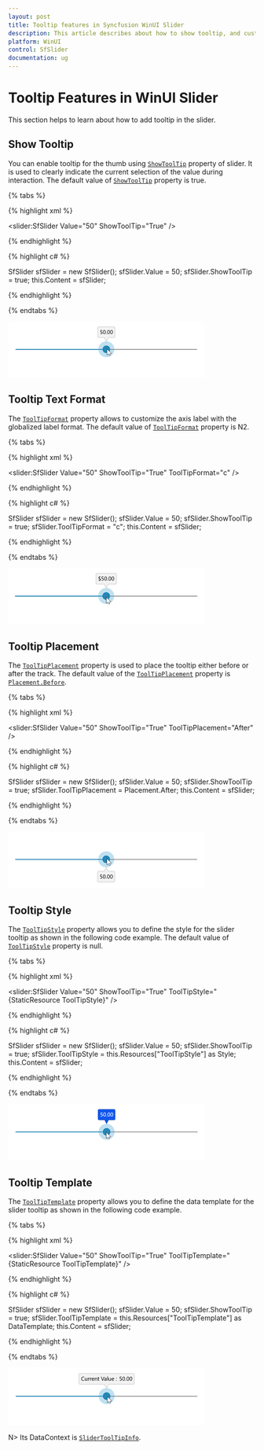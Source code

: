 ```yaml
---
layout: post
title: Tooltip features in Syncfusion WinUI Slider
description: This article describes about how to show tooltip, and customize its appearance of syncfusion Slider control in WinUI platform.
platform: WinUI
control: SfSlider
documentation: ug
---
```


# Tooltip Features in WinUI Slider

This section helps to learn about how to add tooltip in the slider.

## Show Tooltip

You can enable tooltip for the thumb using [`ShowToolTip`](https://help.syncfusion.com/cr/winui/Syncfusion.UI.Xaml.Sliders.SliderBase.html#Syncfusion_UI_Xaml_Sliders_SliderBase_ShowToolTip) property of slider. It is used to clearly indicate the current selection of the value during interaction. The default value of [`ShowToolTip`](https://help.syncfusion.com/cr/winui/Syncfusion.UI.Xaml.Sliders.SliderBase.html#Syncfusion_UI_Xaml_Sliders_SliderBase_ShowToolTip) property is true.

{% tabs %}

{% highlight xml %}

<slider:SfSlider Value="50"
                 ShowToolTip="True" />

{% endhighlight %}

{% highlight c# %}

SfSlider sfSlider = new SfSlider();
sfSlider.Value = 50;
sfSlider.ShowToolTip = true;
this.Content = sfSlider;

{% endhighlight %}

{% endtabs %}

![Slider with tooltip](images/tooltip/slider-tooltip.png)

## Tooltip Text Format

The [`ToolTipFormat`](https://help.syncfusion.com/cr/winui/Syncfusion.UI.Xaml.Sliders.SliderBase.html#Syncfusion_UI_Xaml_Sliders_SliderBase_ToolTipFormat) property allows to customize the axis label with the globalized label format. The default value of [`ToolTipFormat`](https://help.syncfusion.com/cr/winui/Syncfusion.UI.Xaml.Sliders.SliderBase.html#Syncfusion_UI_Xaml_Sliders_SliderBase_ToolTipFormat) property is N2.

{% tabs %}

{% highlight xml %}

<slider:SfSlider Value="50"
                 ShowToolTip="True"
                 ToolTipFormat="c" />

{% endhighlight %}

{% highlight c# %}

SfSlider sfSlider = new SfSlider();
sfSlider.Value = 50;
sfSlider.ShowToolTip = true;
sfSlider.ToolTipFormat = "c";
this.Content = sfSlider;

{% endhighlight %}

{% endtabs %}

![Slider with tooltip format customization](images/tooltip/slider-tooltipformat.png)

## Tooltip Placement

The [`ToolTipPlacement`](https://help.syncfusion.com/cr/winui/Syncfusion.UI.Xaml.Sliders.SliderBase.html#Syncfusion_UI_Xaml_Sliders_SliderBase_ToolTipPlacement) property is used to place the tooltip either before or after the track. The default value of the [`ToolTipPlacement`](https://help.syncfusion.com/cr/winui/Syncfusion.UI.Xaml.Sliders.SliderBase.html#Syncfusion_UI_Xaml_Sliders_SliderBase_ToolTipPlacement) property is [`Placement.Before`](https://help.syncfusion.com/cr/winui/Syncfusion.UI.Xaml.Sliders.Placement.html#Syncfusion_UI_Xaml_Sliders_Placement_Before).

{% tabs %}

{% highlight xml %}

<slider:SfSlider Value="50"
                 ShowToolTip="True"
                 ToolTipPlacement="After" />

{% endhighlight %}

{% highlight c# %}

SfSlider sfSlider = new SfSlider();
sfSlider.Value = 50;
sfSlider.ShowToolTip = true;
sfSlider.ToolTipPlacement = Placement.After;
this.Content = sfSlider;

{% endhighlight %}

{% endtabs %}

![Slider with tooltip placement customization](images/tooltip/slider-tooltipplacement.png)

## Tooltip Style

The [`ToolTipStyle`](https://help.syncfusion.com/cr/winui/Syncfusion.UI.Xaml.Sliders.SliderBase.html#Syncfusion_UI_Xaml_Sliders_SliderBase_ToolTipStyle) property allows you to define the style for the slider tooltip as shown in the following code example. The default value of [`ToolTipStyle`](https://help.syncfusion.com/cr/winui/Syncfusion.UI.Xaml.Sliders.SliderBase.html#Syncfusion_UI_Xaml_Sliders_SliderBase_ToolTipStyle) property is null.

{% tabs %}

{% highlight xml %}

<Style x:Name="ToolTipStyle"
       TargetType="slider:SliderToolTip">
    <Setter Property="Background"
            Value="#1257eb" />
    <Setter Property="Foreground"
            Value="White" />
</Style>

<slider:SfSlider Value="50"
                 ShowToolTip="True"
                 ToolTipStyle="{StaticResource ToolTipStyle}" />

{% endhighlight %}

{% highlight c# %}

SfSlider sfSlider = new SfSlider();
sfSlider.Value = 50;
sfSlider.ShowToolTip = true;
sfSlider.ToolTipStyle = this.Resources["ToolTipStyle"] as Style;
this.Content = sfSlider;

{% endhighlight %}

{% endtabs %}

![Slider with tooltip style](images/tooltip/slider-tooltipstyle.png)

## Tooltip Template

The [`ToolTipTemplate`](https://help.syncfusion.com/cr/winui/Syncfusion.UI.Xaml.Sliders.SliderBase.html#Syncfusion_UI_Xaml_Sliders_SliderBase_ToolTipTemplate) property allows you to define the data template for the slider tooltip as shown in the following code example.

{% tabs %}

{% highlight xml %}

<DataTemplate x:Name="ToolTipTemplate">
    <StackPanel Orientation="Horizontal">
        <TextBlock Text="Current Value : "
                   Margin="0,0,5,0" />
        <TextBlock Text="{Binding ToolTipText}" />
    </StackPanel>
</DataTemplate>

<slider:SfSlider Value="50"
                 ShowToolTip="True"
                 ToolTipTemplate="{StaticResource ToolTipTemplate}" />

{% endhighlight %}

{% highlight c# %}

SfSlider sfSlider = new SfSlider();
sfSlider.Value = 50;
sfSlider.ShowToolTip = true;
sfSlider.ToolTipTemplate = this.Resources["ToolTipTemplate"] as DataTemplate;
this.Content = sfSlider;

{% endhighlight %}

{% endtabs %}

![Slider with tooltip template](images/tooltip/slider-tooltiptemplate.png)

N> Its DataContext is [`SliderToolTipInfo`](https://help.syncfusion.com/cr/winui/Syncfusion.UI.Xaml.Sliders.SliderToolTipInfo.html).